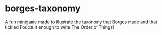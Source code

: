 # borges-taxonomy
A fun minigame made to illustrate the taxonomy that Borges made and that tickled Foucault enough to write The Order of Things!
